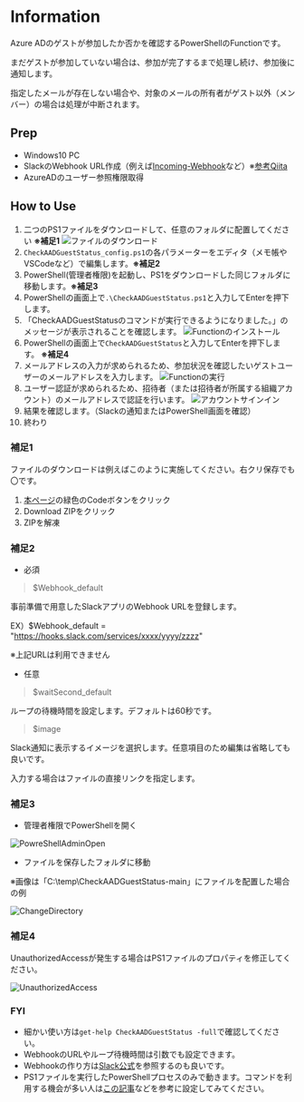 # Information

Azure ADのゲストが参加したか否かを確認するPowerShellのFunctionです。

まだゲストが参加していない場合は、参加が完了するまで処理し続け、参加後に通知します。

指定したメールが存在しない場合や、対象のメールの所有者がゲスト以外（メンバー）の場合は処理が中断されます。

## Prep

- Windows10 PC
- SlackのWebhook URL作成（例えば[Incoming-Webhook](https://slack.com/services/new/incoming-webhook)など）※[参考Qiita](https://qiita.com/vmmhypervisor/items/18c99624a84df8b31008)
- AzureADのユーザー参照権限取得

## How to Use

1. 二つのPS1ファイルをダウンロードして、任意のフォルダに配置してください **※補足1**
![ファイルのダウンロード](https://github.com/kamimori-kosuke-fixer/CheckAADGuestStatus/blob/image/file%20download.png)
1. `CheckAADGuestStatus_config.ps1`の各パラメーターをエディタ（メモ帳やVSCodeなど）で編集します。**※補足2**
1. PowerShell(管理者権限)を起動し、PS1をダウンロードした同じフォルダに移動します。**※補足3**
1. PowerShellの画面上で`.\CheckAADGuestStatus.ps1`と入力してEnterを押下します。
1. 「CheckAADGuestStatusのコマンドが実行できるようになりました。」のメッセージが表示されることを確認します。
![Functionのインストール](https://github.com/kamimori-kosuke-fixer/CheckAADGuestStatus/blob/image/installFunction.png)
1. PowerShellの画面上で`CheckAADGuestStatus`と入力してEnterを押下します。 **※補足4**
1. メールアドレスの入力が求められるため、参加状況を確認したいゲストユーザーのメールアドレスを入力します。
![Functionの実行](https://github.com/kamimori-kosuke-fixer/CheckAADGuestStatus/blob/image/StartFunction.png)
1. ユーザー認証が求められるため、招待者（または招待者が所属する組織アカウント）のメールアドレスで認証を行います。
![アカウントサインイン](https://github.com/kamimori-kosuke-fixer/CheckAADGuestStatus/blob/image/AccountSignIn.png)
1. 結果を確認します。（Slackの通知またはPowerShell画面を確認）
1. 終わり

### 補足1

ファイルのダウンロードは例えばこのように実施してください。右クリ保存でも〇です。

1. [本ページ](https://github.com/kamimori-kosuke-fixer/CheckAADGuestStatus/)の緑色のCodeボタンをクリック
1. Download ZIPをクリック
1. ZIPを解凍

### 補足2

- 必須

 > $Webhook_default

  事前準備で用意したSlackアプリのWebhook URLを登録します。

 EX）$Webhook_default = "https://hooks.slack.com/services/xxxx/yyyy/zzzz"

 ※上記URLは利用できません

- 任意

 > $waitSecond_default

 ループの待機時間を設定します。デフォルトは60秒です。

 > $image

 Slack通知に表示するイメージを選択します。任意項目のため編集は省略しても良いです。

 入力する場合はファイルの直接リンクを指定します。

### 補足3
- 管理者権限でPowerShellを開く

![PowreShellAdminOpen](https://github.com/kamimori-kosuke-fixer/CheckAADGuestStatus/blob/image/Open-PowerShell-with-Administrator-Role.gif)

- ファイルを保存したフォルダに移動

※画像は「C:\temp\CheckAADGuestStatus-main」にファイルを配置した場合の例

![ChangeDirectory](https://github.com/kamimori-kosuke-fixer/CheckAADGuestStatus/blob/image/ChangeDirectory.png)

### 補足4

UnauthorizedAccessが発生する場合はPS1ファイルのプロパティを修正してください。

![UnauthorizedAccess](https://github.com/kamimori-kosuke-fixer/CheckAADGuestStatus/blob/image/UnauthorizedAccess.png)

### FYI

- 細かい使い方は`get-help CheckAADGuestStatus -full`で確認してください。
- WebhookのURLやループ待機時間は引数でも設定できます。
- Webhookの作り方は[Slack公式](https://slack.com/intl/ja-jp/help/articles/115005265063)を参照するのも良いです。
- PS1ファイルを実行したPowerShellプロセスのみで動きます。コマンドを利用する機会が多い人は[この記事](https://www.vwnet.jp/Windows/PowerShell/2016100401/UseFunctionInPsPrompt.htm#profile)などを参考に設定してみてください。
